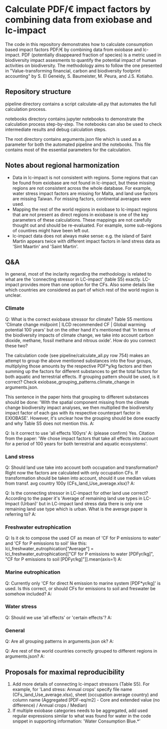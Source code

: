# Calculate PDF/€ impact factors by combining data from exiobase and lc-impact

The code in this repository demonstrates how to calculate consumption based impact factors PDF/€ by combining data from exiobase and lc-impact. PDF (potentially disappeared fraction of species) is a metric used in biodiversity impact assesments to quantify the potential impact of human activities on biodiversity. The methodology aims to follow the one presented in "Value-transforming financial, carbon and biodiversity footprint accounting" by S. El Geneidy, S. Baumeister, M. Peura, and J.S. Kotiaho.

## Repository structure

pipeline directory contains a script calculate-all.py that automates the full calculation process.

notebooks directory contains jupyter notebooks to demonstrate the calculation process step-by-step. The notebooks can also be used to check intermediate results and debug calculation steps.

The root directory contains arguments.json file which is used as a parameter for both the automated pipeline and the notebooks. This file contains most of the essential parameters for the calculation.

## Notes about regional harmonization
- Data in lc-impact is not consistent with regions. Some regions that can be found from exiobase are not found in lc-impact, but these missing regions are not consistent across the whole database. For example, water stress impact factors are missing for Malta, and land use factors are missing Taiwan. For missing factors, continental averages were used.
- Mapping the rest of the world regions in exiobase to lc-impact regions that are not present as direct regions in exiobase is one of the key parameters of these calculations. These mappings are not carefully thought out and should be re-evaluated. For example, some sub-regions of countires might have been left out.
- lc-impact data does not always make sense: e.g. the island of Saint Martin appears twice with different impact factors in land stress data as 'Sint Maartin' and 'Saint Martin'.

## Q&A

In general, most of the inclarity regarding the methodology is related to what are the 'connecting stressor in LC-impact' (table S5) exactly. LC-impact provides more than one option for the CFs. Also some details like which countries are considered as part of which rest of the world region is unclear.

### Climate

Q: What is the correct exiobase stressor for climate? Table S5 mentions 'Climate change midpoint | ILCD recommended CF | Global warming potential 100 years' but on the other hand it's mentioned that 'In terms of the biodiversity impacts of climate change, we take into account carbon dioxide, methane, fossil methane and nitrous oxide'. How do you connect these two?

The calculation code (see pipeline/calculate_all.py row 754) makes an attempt to group the above mentioned substances into the four groups, multiplying those amounts by the respective PDF*y/kg factors and then summing up the factors for different substances to get the total factors for both aquatic and terrestrial effects. If grouping pattern should be used, is it correct? Check exiobase_grouping_patterns.climate_change in arguments.json.

This sentence in the paper hints that grouping to different substances should be done: 'With the spatial component missing from the climate change biodiversity impact analyses, we then multiplied the biodiversity impact factor of each gas with its respective counterpart factor in EXIOBASE'. However, it's unclear how the grouping should be done exactly and why Table S5 does not mention this.
A:

Q: Is it correct to use 'all effects 100yrs'
A: (please confirm) Yes. Citation from the paper: 'We chose impact factors that take all effects into
account for a period of 100 years for both terrestrial and aquatic ecosystems'.

### Land stress

Q: Should land use take into account both occupation and transformation? Right now the factors are calculated with only occupation CFs. If transformation should be taken into account, should it use median values from transf. avg country 100y (CFs_land_Use_average.xlsx)?
A: 

Q: Is the connecting stressor in LC-impact for other land use correct? According to the paper it's 'Average of remaining land use types in LC-Impact (Urban)' but in LC-impact land stress data there is only one remaining land use type which is urban. What is the average paper is referring to?
A: 

### Freshwater eutrophication

Q: Is it ok to compose the used CF as mean of 'CF for P emissions to water' and 'CF for P emissions to soil' like this:
lci_freshwater_eutrophication["Average"] = lci_freshwater_eutrophication[["CF for P emissions to water [PDFyr/kg]", "CF for P emissions to soil [PDFyr/kg]"]].mean(axis=1)
A:

### Marine eutrophication

Q: Currently only 'CF for direct N emission to marine system [PDF*yr/kg]' is used. Is this correct, or should CFs for emissions to soil and freswater be somehow included?
A:

### Water stress

Q: Should we use 'all effects' or 'certain effects'?
A: 

### General

Q: Are all grouping patterns in arguments.json ok?
A: 

Q: Are rest of the world countries correctly grouped to different regions in arguments.json?
A:

## Proposals for maximal reproducibility
1. Add more details of connecting lc-impact stressors (Table S5). For example, for 'Land stress: Annual crops' specify file name (CFs_land_Use_average.xlsx), sheet (occupation average country) and column name (Aggregated [PDF-eq/m2] - Core and extended value (no difference) / Annual crops / Median)
2. If multiple exiobase categories needs to be aggregated, add used regular expressions similar to what was found for water in the code snippet in supporting information: 'Water Consumption Blue.*'